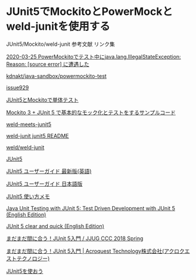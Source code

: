 # JUnit5でMockitoとPowerMockとweld-junitを使用する
JUnit5/Mockito/weld-junit 参考文献 リンク集

[2020-03-25 PowerMockitoでテスト中にjava.lang.IllegalStateException: Reason: [source error] に遭遇した](https://kdnakt.hatenablog.com/entry/2020/03/25/080000)

[kdnakt/java-sandbox/powermockito-test](https://github.com/kdnakt/java-sandbox/tree/master/powermockito-test)

[issue929](https://github.com/powermock/powermock/issues/929)

[JUnit5とMockitoで単体テスト](https://qiita.com/gitcho/items/5ce478ec8e29bbddc152)

[Mockito 3 + JUnit 5 で基本的なモック化とテストをするサンプルコード](https://qiita.com/niwasawa/items/f8798c981b4d08ecfa55)

[weld-meets-junit5](https://weld.cdi-spec.org/news/2017/12/19/weld-meets-junit5/)

[weld-junit junit5 README](https://github.com/weld/weld-junit/blob/master/junit5/README.md)

[weld/weld-junit](https://github.com/weld/weld-junit)

[JUnit5](https://junit.org/junit5/)

[JUnit5 ユーザーガイド 最新版(英語)](https://junit.org/junit5/docs/current/user-guide/)

[JUnit5 ユーザーガイド 日本語版](https://oohira.github.io/junit5-doc-jp/user-guide/)

[JUnit5 使い方メモ](https://qiita.com/opengl-8080/items/efe54204e25f615e322f)

[Java Unit Testing with JUnit 5: Test Driven Development with JUnit 5 (English Edition)](https://www.amazon.co.jp/dp/1484230140)

[JUnit 5 clear and quick (English Edition)](https://www.amazon.co.jp/dp/B076JL1YH2)

[まだまだ間に合う！JUnit 5入門 / JJUG CCC 2018 Spring](https://speakerdeck.com/rshindo/jjug-ccc-2018-spring)

[まだまだ間に合う！JUnit 5入門 | Acroquest Technology株式会社(アクロクエストテクノロジー)](https://www.acroquest.co.jp/technical/20190114/10613)

[JUnit5を使おう](https://www.m3tech.blog/entry/2018/12/20/junit5)
